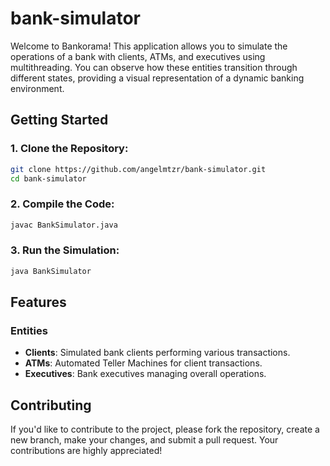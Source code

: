# bank-simulator
Welcome to Bankorama! This application allows you to simulate the operations of a bank with clients, ATMs, and
executives using multithreading. You can observe how these entities transition through different states, providing
a visual representation of a dynamic banking environment.

## Getting Started

### 1. Clone the Repository:

```bash
git clone https://github.com/angelmtzr/bank-simulator.git
cd bank-simulator
```

### 2. Compile the Code:

```bash
javac BankSimulator.java
```

### 3. Run the Simulation:

```bash
java BankSimulator
```

## Features

### Entities
- **Clients**: Simulated bank clients performing various transactions.
- **ATMs**: Automated Teller Machines for client transactions.
- **Executives**: Bank executives managing overall operations.

## Contributing
If you'd like to contribute to the project, please fork the repository, create a new branch, make your changes, 
and submit a pull request. Your contributions are highly appreciated!